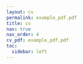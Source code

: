 ```yaml
---
layout: cv
permalink: example_pdf.pdf
title: cv
nav: true
nav_order: 4
cv_pdf: example_pdf.pdf
toc:
  sidebar: left
---
```

